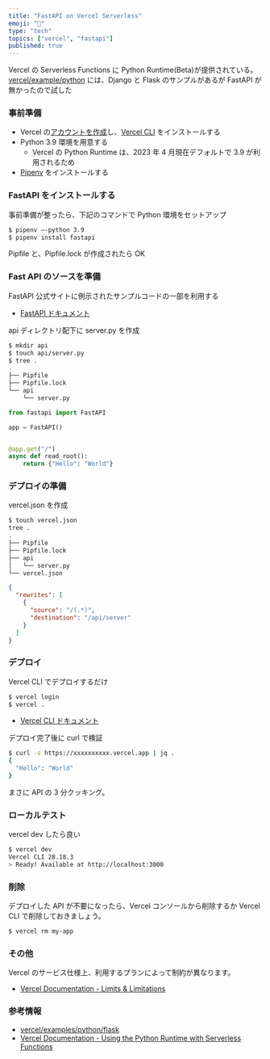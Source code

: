 ```yaml
---
title: "FastAPI on Vercel Serverless"
emoji: "📘"
type: "tech"
topics: ["vercel", "fastapi"]
published: true
---
```


Vercel の Serverless Functions に Python Runtime(Beta)が提供されている。
[vercel/example/python](https://github.com/vercel/examples/tree/main/python) には、Django と Flask のサンプルがあるが FastAPI が無かったので試した

### 事前準備

- Vercel の[アカウントを作成](https://vercel.com/signup)し、[Vercel CLI](https://vercel.com/docs/cli) をインストールする
- Python 3.9 環境を用意する
  - Vercel の Python Runtime は、2023 年 4 月現在デフォルトで 3.9 が利用されるため
- [Pipenv](https://pipenv-ja.readthedocs.io/ja/translate-ja/#install-pipenv-today) をインストールする

### FastAPI をインストールする

事前準備が整ったら、下記のコマンドで Python 環境をセットアップ

```sh
$ pipenv —-python 3.9
$ pipenv install fastapi
```

Pipfile と、Pipfile.lock が作成されたら OK

### Fast API のソースを準備

FastAPI 公式サイトに例示されたサンプルコードの一部を利用する

- [FastAPI ドキュメント](https://fastapi.tiangolo.com/ja/)

api ディレクトリ配下に server.py を作成

```sh
$ mkdir api
$ touch api/server.py
$ tree .
.
├── Pipfile
├── Pipfile.lock
└── api
    └── server.py
```

```python:server.py
from fastapi import FastAPI

app = FastAPI()


@app.get("/")
async def read_root():
    return {"Hello": "World"}
```

### デプロイの準備

vercel.json を作成

```sh
$ touch vercel.json
tree .
.
├── Pipfile
├── Pipfile.lock
├── api
│   └── server.py
└── vercel.json
```

```json:vercel.json
{
  "rewrites": [
    {
      "source": "/(.*)",
      "destination": "/api/server"
    }
  ]
}
```

### デプロイ

Vercel CLI でデプロイするだけ

```sh
$ vercel login
$ vercel .
```

- [Vercel CLI ドキュメント](https://vercel.com/docs/cli)

デプロイ完了後に curl で検証

```sh
$ curl -s https://xxxxxxxxxx.vercel.app | jq .
{
  "Hello": "World"
}
```

まさに API の 3 分クッキング。

### ローカルテスト

vercel dev したら良い

```sh
$ vercel dev
Vercel CLI 28.18.3
> Ready! Available at http://localhost:3000
```

### 削除

デプロイした API が不要になったら、Vercel コンソールから削除するか
Vercel CLI で削除しておきましょう。

```sh
$ vercel rm my-app
```

### その他

Vercel のサービス仕様上、利用するプランによって制約が異なります。

- [Vercel Documentation - Limits & Limitations](https://vercel.com/docs/concepts/limits/overview)

### 参考情報

- [vercel/examples/python/flask](https://github.com/vercel/examples/tree/main/python/flask)
- [Vercel Documentation - Using the Python Runtime with Serverless Functions](https://vercel.com/docs/concepts/functions/serverless-functions/runtimes/python)

